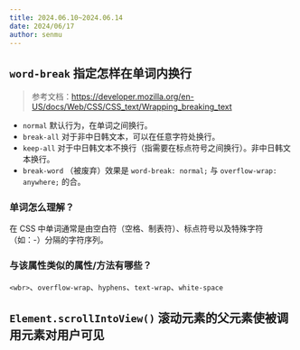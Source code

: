```yaml
---
title: 2024.06.10~2024.06.14
date: 2024/06/17
author: senmu
---
```


## `word-break` 指定怎样在单词内换行

> 参考文档：https://developer.mozilla.org/en-US/docs/Web/CSS/CSS_text/Wrapping_breaking_text

* `normal` 默认行为，在单词之间换行。
* `break-all` 对于非中日韩文本，可以在任意字符处换行。
* `keep-all` 对于中日韩文本不换行（指需要在标点符号之间换行）。非中日韩文本换行。
* `break-word` （被废弃）效果是 `word-break: normal;` 与 `overflow-wrap: anywhere;` 的合。

### 单词怎么理解？

在 CSS 中单词通常是由空白符（空格、制表符）、标点符号以及特殊字符（如：-）分隔的字符序列。

### 与该属性类似的属性/方法有哪些？

`<wbr>`、`overflow-wrap`、`hyphens`、`text-wrap`、`white-space`

## `Element.scrollIntoView()` 滚动元素的父元素使被调用元素对用户可见


